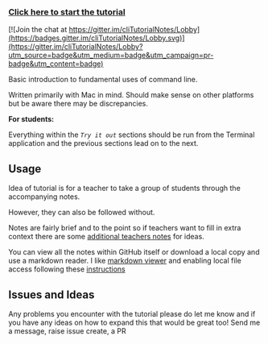 ### [Click here to start the tutorial](Tutorial/Intro.md)

[![Join the chat at https://gitter.im/cliTutorialNotes/Lobby](https://badges.gitter.im/cliTutorialNotes/Lobby.svg)](https://gitter.im/cliTutorialNotes/Lobby?utm_source=badge&utm_medium=badge&utm_campaign=pr-badge&utm_content=badge)

Basic introduction to fundamental uses of command line.

Written primarily with Mac in mind. Should make sense on other platforms but be aware there may be discrepancies.

**For students:**

Everything within the _`Try it out`_ sections should be run from the Terminal application and the previous sections lead on to the next.

## Usage

Idea of tutorial is for a teacher to take a group of students through the accompanying notes.

However, they can also be followed without.

Notes are fairly brief and to the point so if teachers want to fill in extra context there are some [additional teachers notes](TeachersNotes/README.md) for ideas.

You can view all the notes within GitHub itself or download a local copy and use a markdown reader. I like [markdown viewer](https://chrome.google.com/webstore/detail/markdown-viewer/ckkdlimhmcjmikdlpkmbgfkaikojcbjk) and enabling local file access following these [instructions](https://github.com/simov/markdown-viewer#local-files)

## Issues and Ideas

Any problems you encounter with the tutorial please do let me know and if you have any ideas on how to expand this that would be great too! Send me a message, raise issue create, a PR
